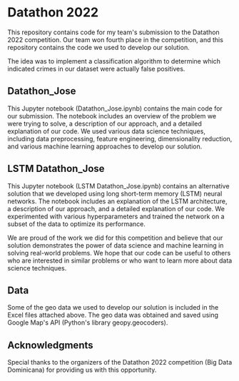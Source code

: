 # Datathon 2022
This repository contains code for my team's submission to the Datathon 2022 competition. Our team won fourth place in the competition, and this repository contains the code we used to develop our solution.

The idea was to implement a classification algorithm to determine which indicated crimes in our dataset were actually false positives. 

## Datathon_Jose
This Jupyter notebook (Datathon_Jose.ipynb) contains the main code for our submission. The notebook includes an overview of the problem we were trying to solve, a description of our approach, and a detailed explanation of our code. We used various data science techniques, including data preprocessing, feature engineering, dimensionality reduction, and various machine learning approaches to develop our solution.

## LSTM Datathon_Jose
This Jupyter notebook (LSTM Datathon_Jose.ipynb) contains an alternative solution that we developed using long short-term memory (LSTM) neural networks. The notebook includes an explanation of the LSTM architecture, a description of our approach, and a detailed explanation of our code. We experimented with various hyperparameters and trained the network on a subset of the data to optimize its performance.

We are proud of the work we did for this competition and believe that our solution demonstrates the power of data science and machine learning in solving real-world problems. We hope that our code can be useful to others who are interested in similar problems or who want to learn more about data science techniques.

## Data
Some of the geo data we used to develop our solution is included in the Excel files attached above. The geo data was obtained and saved using Google Map's API (Python's library geopy.geocoders).

## Acknowledgments
Special thanks to the organizers of the Datathon 2022 competition (Big Data Dominicana) for providing us with this opportunity.
